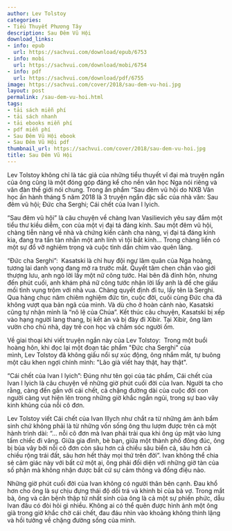 ```yaml
---
author: Lev Tolstoy
categories:
- Tiểu Thuyết Phương Tây
description: Sau Đêm Vũ Hội
download_links:
- info: epub
  url: https://sachvui.com/download/epub/6753
- info: mobi
  url: https://sachvui.com/download/mobi/6754
- info: pdf
  url: https://sachvui.com/download/pdf/6755
image: https://sachvui.com/cover/2018/sau-dem-vu-hoi.jpg
layout: post
permalink: /sau-dem-vu-hoi.html
tags:
- tải sách miễn phí
- tải sách nhanh
- tải ebooks miễn phí
- pdf miễn phí
- Sau Đêm Vũ Hội ebook
- Sau Đêm Vũ Hội pdf
thumbnail_url: https://sachvui.com/cover/2018/sau-dem-vu-hoi.jpg
title: Sau Đêm Vũ Hội
---
```


 <div class="item-desc text-justify"> <p>Lev Tolstoy không chỉ là tác giả của những tiểu thuyết vĩ đại mà truyện ngắn của ông cũng là một đóng góp đáng kể cho nền văn học Nga nói riêng và văn đàn thế giới nói chung. Trong ấn phẩm “Sau đêm vũ hội do NXB Văn học ấn hành tháng 5 năm 2018 là 3 truyện ngắn đặc sắc của nhà văn: Sau đêm vũ hội; Đức cha Serghi; Cái chết của Ivan I lyich.</p><p>“Sau đêm vũ hội” là câu chuyện về chàng Ivan Vasilievich yêu say đắm một tiểu thư kiều diễm, con của một vị đại tá đáng kính. Sau một đêm vũ hội, chàng tiễn nàng về nhà và chứng kiến cảnh cha nàng, vị đại tá đáng kính kia, đang tra tấn tàn nhẫn một anh lính vì tội bất kính… Trong chàng liền có một sự đổ vỡ nghiêm trọng và cuộc tình dần chìm vào quên lãng.</p><p>“Đức cha Serghi”:  Kasatski là chỉ huy đội ngự lâm quân của Nga hoàng, tương lai danh vọng đang mở ra trước mắt. Quyết tâm chen chân vào giới thượng lưu, anh ngỏ lời lấy một nữ công tước. Hai bên đã đính hôn, nhưng đến phút cuối, anh khám phá nữ công tước nhận lời lấy anh là để che giấu mối tình vụng trộm với nhà vua. Chàng quyết định đi tu, lấy tên là Serghi. Qua hàng chục năm chiêm nghiệm đức tin, cuộc đời, cuối cùng Đức cha đã không vượt qua bản ngã của mình. Và dù cho ở hoàn cảnh nào, Kasatski cũng tự nhận mình là “nô lệ của Chúa”. Kết thúc câu chuyện, Kasatski bị xếp vào hạng người lang thang, bị kết án và bị đày đi Xibir. Tại Xibir, ông làm vườn cho chủ nhà, dạy trẻ con học và chăm sóc người ốm.</p><p>Về giai thoại khi viết truyện ngắn này của Lev Tolstoy:  Trong một buổi hoàng hôn, khi đọc lại một đoạn tác phẩm "Đức cha Serghi" của mình, Lev Tolstoy đã không giấu nổi sự xúc động, ông nhắm mắt, tự buông một câu khen ngợi chính mình: "Lão già viết hay thật, hay thật".</p><p>“Cái chết của Ivan I lyich”: Đúng như tên gọi của tác phẩm, Cái chết của Ivan I lyich là câu chuyện về những giờ phút cuối đời của Ivan. Người ta cho rằng, càng đến gần với cái chết, cả chặng đường dài của cuộc đời con người càng vụt hiện lên trong những giờ khắc ngắn ngủi, trong sự bao vây kinh khủng của nỗi cô đơn.</p><p>Lev Tolstoy viết Cái chết của Ivan Illych như chắt ra từ những ám ảnh bẩm sinh chứ không phải là từ những vốn sống ông thu lượm được trên cả một hành trình dài: “… nỗi cô đơn mà Ivan phải trải qua khi ông úp mặt vào lưng tấm chiếc đi văng. Giữa gia đình, bè bạn, giữa một thành phố đông đúc, ông bị bủa vây bởi nỗi cô đơn còn sâu hơn cả chiều sâu biển cả, sâu hơn cả chiều rộng trái đất, sâu hơn hết thảy mọi thứ trên đời”. Ivan không thể chia sẻ cảm giác này với bất cứ một ai, ông phải đối diện với những giờ tàn của số phận mà không nhận được bất cứ sự cảm thông và đồng điệu nào.</p><p>Những giờ phút cuối đời của Ivan không có người thân bên cạnh. Đau khổ hơn cho ông là sự chịu đựng thái độ dối trá và khinh bỉ của bà vợ. Trong mắt bà, ông và căn bệnh thập tử nhất sinh của ông là cả một sự phiền phức, dẫu Ivan đâu có đòi hỏi gì nhiều. Không ai có thể quên được hình ảnh một ông già trong giờ khắc chờ cái chết, đau đáu nhìn vào khoảng không thinh lặng và hồi tưởng về chặng đường sống của mình.</p> </div>